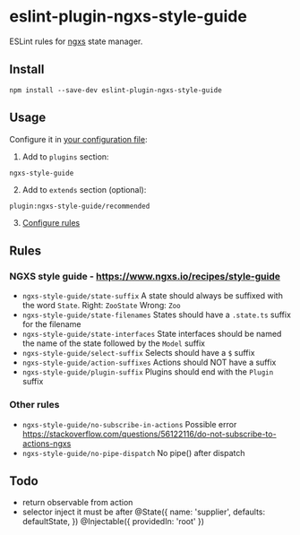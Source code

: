 # eslint-plugin-ngxs-style-guide

ESLint rules for [ngxs](https://www.ngxs.io) state manager.

## Install

```
npm install --save-dev eslint-plugin-ngxs-style-guide
```

## Usage

Configure it in [your configuration file](https://eslint.org/docs/user-guide/configuring):

1. Add to `plugins` section:

```
ngxs-style-guide
```

2. Add to `extends` section (optional):

```
plugin:ngxs-style-guide/recommended
```

3. [Configure rules](https://eslint.org/docs/user-guide/configuring#configuring-rules)

## Rules

### NGXS style guide - https://www.ngxs.io/recipes/style-guide

-   `ngxs-style-guide/state-suffix` A state should always be suffixed with the word `State`. Right: `ZooState` Wrong: `Zoo`
-   `ngxs-style-guide/state-filenames` States should have a `.state.ts` suffix for the filename
-   `ngxs-style-guide/state-interfaces` State interfaces should be named the name of the state followed by the `Model` suffix
-   `ngxs-style-guide/select-suffix` Selects should have a `$` suffix
-   `ngxs-style-guide/action-suffixes` Actions should NOT have a suffix
-   `ngxs-style-guide/plugin-suffix` Plugins should end with the `Plugin` suffix

### Other rules

-   `ngxs-style-guide/no-subscribe-in-actions` Possible error https://stackoverflow.com/questions/56122116/do-not-subscribe-to-actions-ngxs
-   `ngxs-style-guide/no-pipe-dispatch` No pipe() after dispatch

## Todo

-   return observable from action
-   selector inject it must be after
    @State<StateModel>({
    name: 'supplier',
    defaults: defaultState,
    })
    @Injectable({ providedIn: 'root' })
